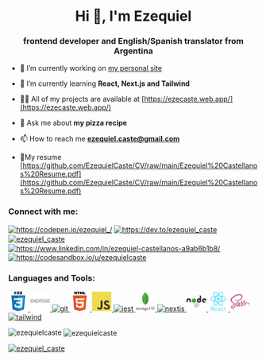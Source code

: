 <h1 align="center">Hi 👋, I'm Ezequiel</h1>
<h3 align="center">frontend developer and English/Spanish translator from Argentina</h3>

- 🔭 I’m currently working on [my personal site](https://github.com/EzequielCaste/personal-site)

- 🌱 I’m currently learning **React, Next.js and Tailwind**

- 👨‍💻 All of my projects are available at [https://ezecaste.web.app/](https://ezecaste.web.app/)

- 💬 Ask me about **my pizza recipe**

- 📫 How to reach me **ezequiel.caste@gmail.com**

- 📄My resume [https://github.com/EzequielCaste/CV/raw/main/Ezequiel%20Castellanos%20Resume.pdf](https://github.com/EzequielCaste/CV/raw/main/Ezequiel%20Castellanos%20Resume.pdf)

<h3 align="left">Connect with me:</h3>
<p align="left">
<a href="https://codepen.io/ezequiel_/" target="blank"><img align="center" src="https://cdn.jsdelivr.net/npm/simple-icons@3.0.1/icons/codepen.svg" alt="https://codepen.io/ezequiel_/" height="30" width="40" /></a>
<a href="https://dev.to/ezequiel_caste" target="blank"><img align="center" src="https://cdn.jsdelivr.net/npm/simple-icons@3.0.1/icons/dev-dot-to.svg" alt="https://dev.to/ezequiel_caste" height="30" width="40" /></a>
<a href="https://twitter.com/ezequiel_caste" target="blank"><img align="center" src="https://cdn.jsdelivr.net/npm/simple-icons@3.0.1/icons/twitter.svg" alt="ezequiel_caste" height="30" width="40" /></a>
<a href="https://www.linkedin.com/in/ezequiel-castellanos-a9ab6b1b8/" target="blank"><img align="center" src="https://cdn.jsdelivr.net/npm/simple-icons@3.0.1/icons/linkedin.svg" alt="https://www.linkedin.com/in/ezequiel-castellanos-a9ab6b1b8/" height="30" width="40" /></a>
<a href="https://codesandbox.io/u/ezequielcaste" target="blank"><img align="center" src="https://cdn.jsdelivr.net/npm/simple-icons@3.0.1/icons/codesandbox.svg" alt="https://codesandbox.io/u/ezequielcaste" height="30" width="40" /></a>
</p>

<h3 align="left">Languages and Tools:</h3>
<p align="left"> <a href="https://www.w3schools.com/css/" target="_blank"> <img src="https://raw.githubusercontent.com/devicons/devicon/master/icons/css3/css3-original-wordmark.svg" alt="css3" width="40" height="40"/> </a> <a href="https://expressjs.com" target="_blank"> <img src="https://raw.githubusercontent.com/devicons/devicon/master/icons/express/express-original-wordmark.svg" alt="express" width="40" height="40"/> </a> <a href="https://git-scm.com/" target="_blank"> <img src="https://www.vectorlogo.zone/logos/git-scm/git-scm-icon.svg" alt="git" width="40" height="40"/> </a> <a href="https://www.w3.org/html/" target="_blank"> <img src="https://raw.githubusercontent.com/devicons/devicon/master/icons/html5/html5-original-wordmark.svg" alt="html5" width="40" height="40"/> </a> <a href="https://developer.mozilla.org/en-US/docs/Web/JavaScript" target="_blank"> <img src="https://raw.githubusercontent.com/devicons/devicon/master/icons/javascript/javascript-original.svg" alt="javascript" width="40" height="40"/> </a> <a href="https://jestjs.io" target="_blank"> <img src="https://www.vectorlogo.zone/logos/jestjsio/jestjsio-icon.svg" alt="jest" width="40" height="40"/> </a> <a href="https://www.mongodb.com/" target="_blank"> <img src="https://raw.githubusercontent.com/devicons/devicon/master/icons/mongodb/mongodb-original-wordmark.svg" alt="mongodb" width="40" height="40"/> </a> <a href="https://nextjs.org/" target="_blank"> <img src="https://cdn.worldvectorlogo.com/logos/nextjs-3.svg" alt="nextjs" width="40" height="40"/> </a> <a href="https://nodejs.org" target="_blank"> <img src="https://raw.githubusercontent.com/devicons/devicon/master/icons/nodejs/nodejs-original-wordmark.svg" alt="nodejs" width="40" height="40"/> </a> <a href="https://reactjs.org/" target="_blank"> <img src="https://raw.githubusercontent.com/devicons/devicon/master/icons/react/react-original-wordmark.svg" alt="react" width="40" height="40"/> </a> <a href="https://sass-lang.com" target="_blank"> <img src="https://raw.githubusercontent.com/devicons/devicon/master/icons/sass/sass-original.svg" alt="sass" width="40" height="40"/> </a> <a href="https://tailwindcss.com/" target="_blank"> <img src="https://www.vectorlogo.zone/logos/tailwindcss/tailwindcss-icon.svg" alt="tailwind" width="40" height="40"/> </a> </p>

<p><img align="left" src="https://github-readme-stats.vercel.app/api/top-langs?username=ezequielcaste&show_icons=true&locale=en&layout=compact" alt="ezequielcaste" /></p>

<p>&nbsp;<img align="center" src="https://github-readme-stats.vercel.app/api?username=ezequielcaste&show_icons=true&locale=en" alt="ezequielcaste" /></p>

<p align="left"> <a href="https://twitter.com/ezequiel_caste" target="blank"><img src="https://img.shields.io/twitter/follow/ezequiel_caste?logo=twitter&style=for-the-badge" alt="ezequiel_caste" /></a> </p>
